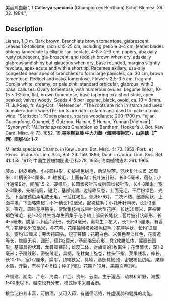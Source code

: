 美丽鸡血藤",
1.**Callerya speciosa** (Champion ex Bentham) Schot Blumea. 39: 32. 1994.",

## Description
Lianas, 1-3 m. Bark brown. Branchlets brown tomentose, glabrescent. Leaves 13-foliolate; rachis 15-25 cm, including petiole 3-4 cm; leaflet blades oblong-lanceolate to elliptic-lan-ceolate, 4-8 × 2-3 cm, papery, abaxially rusty pubescent, gla-brescent, and reddish brown when dry, adaxially glabrous and shiny but glaucous when dry, base rounded, margins slightly revolute, apex acute and with a short tip. Racemes axillary, usu-ally congested near apex of branchlets to form large panicles, ca. 30 cm, brown tomentose. Pedicel and calyx tomentose. Flowers 2.5-3.5 cm, fragrant. Corolla white, creamy, or pale pink; standard orbicular, glabrous, with 2 basal calluses. Ovary tomentose, with numerous ovules. Legume linear, 10-15 × 1-2 cm, flat, brown tomentose, base tapering to a short stipe, apex beaked; valves woody. Seeds 4-6 per legume, black, ovoid, ca. 10 × 8 mm. Fl. Jul-Sep, fr. Aug-Oct.
  "Reference": "The roots are rich in starch and used to make a tonic wine.The roots are rich in starch and used to make a tonic wine.
  "Statistics": "Open places, sparse woodlands; 200-1700 m. Fujian, Guangdong, Guangxi, S Guizhou, Hainan, S Hunan, Yunnan [Vietnam].
  "Synonym": "*Millettia speciosa* Champion ex Bentham, Hooker’s J. Bot. Kew Gard. Misc. 4: 73. 1852.
**19.美丽崖豆藤 牛大力藤（海南植物志），山莲藕（广西）图版48: 1-7**

Millettia speciosa Champ. in Kew Journ. Bot. Misc. 4: 73. 1852; Forb. et Hemsl. in Journ. Linn. Soc, Bot. 23: 159. 1886; Dunn in Journ. Linn. Soc. Bot. 41: 155. 1912; 中国主要植物图说·豆科278. 1955; 海南植物志2: 261. 1965.

藤本，树皮褐色。小枝圆柱形，初被褐色绒毛，后渐脱落。羽状复叶长15-25厘米；叶柄长3-4厘米，叶轴被毛，上面有沟；托叶披针形，长3-5毫米，宿存；小叶通常6对，间隔1.5-2，硬纸质，长圆状披针形或椭圆状披针形，长4-8厘米，宽2-3厘米，先端钝圆，短尖，基部钝圆。边缘略反卷，上面无毛，干后粉绿色，光亮，下面被锈色柔毛或无毛，干后红褐色，侧脉5-6对，二次环结，细脉网状，上面平坦，下面略隆起；小叶柄长1-2毫米，密被绒毛；小托叶针刺状，长2-3毫米，宿存。圆锥花序腋生，常聚集枝梢成带叶的大型花序，长达30厘米，密被黄褐色绒毛，花1-2朵并生或单生密集于花序轴上部呈长尾状；苞片披针状卵形，长4-5毫米，脱落；小苞片卵形，长约4毫米，离萼生；花大，长2.5-3.5厘米，有香气；花梗长8-12毫米，与花萼、花序轴同被黄褐色绒毛；花萼钟状，长约1.2厘米，宽约1.2厘米；萼齿钝圆头，短于萼筒；花冠白色、米黄色至淡红色，花瓣近等长，旗瓣无毛，圆形，径约2厘米，基部略呈心形，具2枚胼胝体，翼瓣长圆形，基部具钩状耳，龙骨瓣镰形；雄蕊二体，对旗瓣的1枚离生；花盘筒状，深1-2毫米；子房线形，密被绒毛，具柄，花柱向上旋卷，柱头下指。荚果线状，伸长，长10-15，宽1-2厘米，扁平，顶端狭尖，具嚎，基部具短颈，密被褐色绒毛，果瓣木质，开裂，有种子4-6粒；种子卵形。花期7-10月，果期次年2月。

产福建、湖南、广东、海南、广西、贵州、云南。生于灌丛、疏林和旷野，海拔1500米以下。越南也有分布，模式标本采自香港。

根含淀粉甚丰富，可酿酒，又可入药，有通径活络，补虚润肺和健脾的功能。
